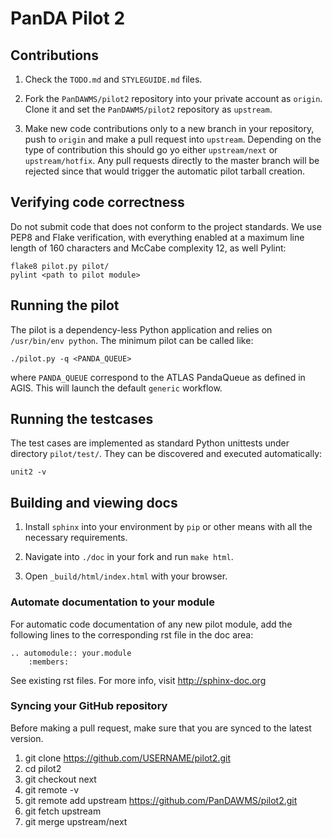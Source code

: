 # PanDA Pilot 2

## Contributions

1. Check the ``TODO.md`` and ``STYLEGUIDE.md`` files.

2. Fork the ``PanDAWMS/pilot2`` repository into your private account as ``origin``. Clone it and set the ``PanDAWMS/pilot2`` repository as ``upstream``.

3. Make new code contributions only to a new branch in your repository, push to ``origin`` and make a pull request into ``upstream``. Depending on the type of contribution this should go yo either ``upstream/next`` or ``upstream/hotfix``. 
   Any pull requests directly to the master branch will be rejected since that would trigger the automatic pilot tarball creation.
## Verifying code correctness

Do not submit code that does not conform to the project standards. We use PEP8 and Flake verification, with everything
enabled at a maximum line length of 160 characters and McCabe complexity 12, as well Pylint:

    flake8 pilot.py pilot/
    pylint <path to pilot module>

## Running the pilot

The pilot is a dependency-less Python application and relies on ``/usr/bin/env python``. The minimum pilot can be called like:

    ./pilot.py -q <PANDA_QUEUE>

where ``PANDA_QUEUE`` correspond to the ATLAS PandaQueue as defined in AGIS. This will launch the default ``generic`` workflow.

## Running the testcases

The test cases are implemented as standard Python unittests under directory ``pilot/test/``. They can be discovered and executed automatically:

    unit2 -v

## Building and viewing docs

1. Install ``sphinx`` into your environment by ``pip`` or other means with all the necessary requirements.

2. Navigate into ``./doc`` in your fork and run ``make html``.

3. Open ``_build/html/index.html`` with your browser.

### Automate documentation to your module

For automatic code documentation of any new pilot module, add the following lines to the corresponding rst file in the doc area:

    .. automodule:: your.module
        :members:

See existing rst files. For more info, visit http://sphinx-doc.org

### Syncing your GitHub repository

Before making a pull request, make sure that you are synced to the latest version.

1. git clone https://github.com/USERNAME/pilot2.git
2. cd pilot2
3. git checkout next
4. git remote -v
5. git remote add upstream https://github.com/PanDAWMS/pilot2.git
6. git fetch upstream
7. git merge upstream/next

